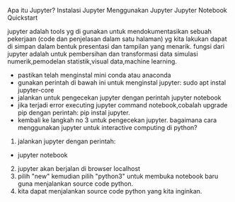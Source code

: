 Apa itu Jupyter?
Instalasi Jupyter
Menggunakan Jupyter
Jupyter Notebook Quickstart

jupyter adalah tools yg di gunakan untuk mendokumentasikan sebuah pekerjaan (code dan penjelasan dalam satu halaman) yg kita lakukan dapat di simpan dalam bentuk presentasi dan tampilan yang menarik.
fungsi dari jupyter adalah untuk pembersihan dan transformasi data simulasi numerik,pemodelan statistik,visual data,machine learning.

* pastikan telah menginstal mini conda atau anaconda 
* gunakan perintah di bawah ini untuk menginstal jupyter: sudo apt instal jupyter-core
* jalankan untuk pengecekan jupyter dengan perintah jupyter notebook
* jika terjadi error executing jupyter command notebook,cobalah upgrade pip dengan perintah: pip instal jupyter.
* kembali ke langkah no 3 untuk pengecekan jupyter.
bagaimana cara menggunakan jupyter untuk interactive computing di python?
1. jalankan jupyter dengan perintah: 
* jupyter notebook
2. jupyter akan berjalan di browser localhost
3. pilih "new" kemudian pilih "python3" untuk membuka notebook baru guna menjalankan source code python.
4. kita dapat menjalankan source code python yang kita inginkan.
